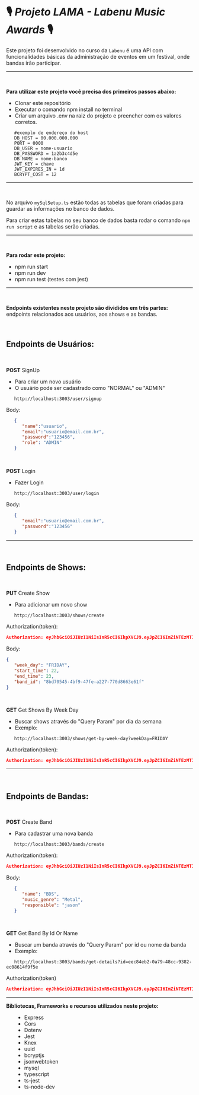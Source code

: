 # 🎙 _Projeto LAMA - Labenu Music Awards_ 🎙

Este projeto foi desenvolvido no curso da `Labenu` é uma API com funcionalidades básicas da administração de eventos em um festival, onde bandas irão participar.

***
<br/>

**Para utilizar este projeto você precisa dos primeiros passos abaixo:**

- Clonar este repositório
- Executar o comando npm install no terminal
- Criar um arquivo .env na raiz do projeto e preencher com os valores corretos.

```
   #exemplo de endereço do host
   DB_HOST = 00.000.000.000
   PORT = 0000
   DB_USER = nome-usuario
   DB_PASSWORD = 1a2b3c4d5e
   DB_NAME = nome-banco
   JWT_KEY = chave
   JWT_EXPIRES_IN = 1d
   BCRYPT_COST = 12
```

***
<br/>

No arquivo `mySqlSetup.ts` estão todas as tabelas que foram criadas para guardar as informações no banco de dados.
 
Para criar estas tabelas no seu banco de dados basta rodar o comando `npm run script` e as tabelas serão criadas.

***
<br/>

**Para rodar este projeto:**
- npm run start
- npm run dev
- npm run test (testes com jest)

*** 
<br/>

**Endpoints existentes neste projeto são divididos em três partes:** endpoints relacionados aos usuários, aos shows e as bandas.

<br/>

## Endpoints de Usuários:
<br/>
 
**POST** SignUp

- Para criar um novo usuário
- O usuário pode ser cadastrado como "NORMAL" ou "ADMIN"

```
   http://localhost:3003/user/signup
```

Body:

```json
   {
      "name":"usuario",
      "email":"usuario@email.com.br",
      "password":"123456",
      "role": "ADMIN"
   }
```
<br/>

**POST** Login

- Fazer Login

```
   http://localhost:3003/user/login
```

Body:

```json
   {
      "email":"usuario@email.com.br",
      "password":"123456"
   }
```

***
<br/>

## Endpoints de Shows:
<br/>

**PUT** Create Show

- Para adicionar um novo show

```
   http://localhost:3003/shows/create
```

Authorization(token):

```json
Authorization: eyJhbGciOiJIUzI1NiIsInR5cCI6IkpXVCJ9.eyJpZCI6ImZiNTEzMTIxLTE0MTEtNDZiZC1hMjEwLTQ0OGQ2YjA0ODIzZSIsImlhdCI6MTYxNTA2NTU3MywiZXhwIjoxNjE1MTUxOTczfQ.IuXjGbKiAMZZmTKhzWKD3RsboN7qRwOO7z4xUqupgso
```

Body:

```json
{
   "week_day": "FRIDAY",
   "start_time": 22,
   "end_time": 23,
   "band_id": "8bd70545-4bf9-47fe-a227-770d8663e61f"
}
```
<br/>

**GET** Get Shows By Week Day 

- Buscar shows através do "Query Param" por dia da semana
- Exemplo:
```
   http://localhost:3003/shows/get-by-week-day?weekDay=FRIDAY
```

Authorization(token):

```json
Authorization: eyJhbGciOiJIUzI1NiIsInR5cCI6IkpXVCJ9.eyJpZCI6ImZiNTEzMTIxLTE0MTEtNDZiZC1hMjEwLTQ0OGQ2YjA0ODIzZSIsImlhdCI6MTYxNTA2NTU3MywiZXhwIjoxNjE1MTUxOTczfQ.IuXjGbKiAMZZmTKhzWKD3RsboN7qRwOO7z4xUqupgso
```

***
<br/>

## Endpoints de Bandas:
<br/> 

**POST** Create Band

- Para cadastrar uma nova banda

```
   http://localhost:3003/bands/create
```

Authorization(token):

```json
Authorization: eyJhbGciOiJIUzI1NiIsInR5cCI6IkpXVCJ9.eyJpZCI6ImZiNTEzMTIxLTE0MTEtNDZiZC1hMjEwLTQ0OGQ2YjA0ODIzZSIsImlhdCI6MTYxNTA2NTU3MywiZXhwIjoxNjE1MTUxOTczfQ.IuXjGbKiAMZZmTKhzWKD3RsboN7qRwOO7z4xUqupgso
```

Body:

```json
   {
      "name": "BDS",
      "music_genre": "Metal",
      "responsible": "jason"
   }
```
<br/>

**GET** Get Band By Id Or Name

- Buscar um banda através do "Query Param" por id ou nome da banda
- Exemplo:

```
   http://localhost:3003/bands/get-details?id=eec84eb2-0a79-48cc-9382-ec08614f9f5e
```

Authorization(token)

```json
Authorization: eyJhbGciOiJIUzI1NiIsInR5cCI6IkpXVCJ9.eyJpZCI6ImZiNTEzMTIxLTE0MTEtNDZiZC1hMjEwLTQ0OGQ2YjA0ODIzZSIsImlhdCI6MTYxNTA2NTU3MywiZXhwIjoxNjE1MTUxOTczfQ.IuXjGbKiAMZZmTKhzWKD3RsboN7qRwOO7z4xUqupgso
```
***

**Bibliotecas, Frameworks e recursos utilizados neste projeto:**

<ul style="font-size: 14px; margin-left: 25px;">
   <li>Express</li>  
   <li>Cors</li>
   <li>Dotenv</li>
   <li>Jest</li>
   <li>Knex</li>
   <li>uuid</li>
   <li>bcryptjs</li>
   <li>jsonwebtoken</li>
   <li>mysql</li>
   <li>typescript</li>
   <li>ts-jest</li>
   <li>ts-node-dev</li>
</ul>



